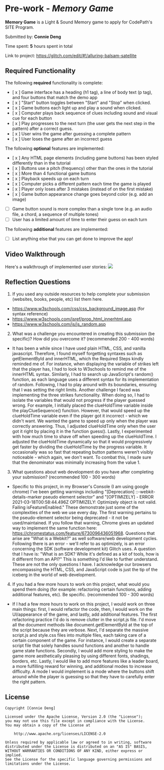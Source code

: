# Pre-work - _Memory Game_

**Memory Game** is a Light & Sound Memory game to apply for CodePath's SITE Program.

Submitted by: **Connie Deng**

Time spent: **5** hours spent in total

Link to project: https://glitch.com/edit/#!/alluring-balsam-satellite

## Required Functionality

The following **required** functionality is complete:

- [ x ] Game interface has a heading (h1 tag), a line of body text (p tag), and four buttons that match the demo app
- [ x ] "Start" button toggles between "Start" and "Stop" when clicked.
- [ x ] Game buttons each light up and play a sound when clicked.
- [ x ] Computer plays back sequence of clues including sound and visual cue for each button
- [ x ] Play progresses to the next turn (the user gets the next step in the pattern) after a correct guess.
- [ x ] User wins the game after guessing a complete pattern
- [ x ] User loses the game after an incorrect guess

The following **optional** features are implemented:

- [ x ] Any HTML page elements (including game buttons) has been styled differently than in the tutorial
- [ x ] Buttons use a pitch (frequency) other than the ones in the tutorial
- [ x ] More than 4 functional game buttons
- [ x ] Playback speeds up on each turn
- [ x ] Computer picks a different pattern each time the game is played
- [ x ] Player only loses after 3 mistakes (instead of on the first mistake)
- [ x ] Game button appearance change goes beyond color (e.g. add an image)
- [ ] Game button sound is more complex than a single tone (e.g. an audio file, a chord, a sequence of multiple tones)
- [ ] User has a limited amount of time to enter their guess on each turn

The following **additional** features are implemented:

- [ ] List anything else that you can get done to improve the app!

## Video Walkthrough

Here's a walkthrough of implemented user stories:
![](your-link-here)

## Reflection Questions

1. If you used any outside resources to help complete your submission (websites, books, people, etc) list them here.

- https://www.w3schools.com/css/css_background_image.asp (for syntax reference)
- https://www.w3schools.com/jsref/prop_html_innerhtml.asp
- https://www.w3schools.com/js/js_random.asp

2. What was a challenge you encountered in creating this submission (be specific)? How did you overcome it? (recommended 200 - 400 words)
- It has been a while since I have used plain HTML, CSS, and vanilla javascript. Therefore, I found myself forgetting syntaxes such as getElementById and innerHTML, which the Required Steps kindly reminded me of. For instance, when displaying the variable of strikes left that the player has, I had to look to W3schools to remind me of the innerHTML syntax. Similarly, I had to search up JavaScript's random() function, as each language uses a different syntax for its implementation of random. Following, I had to play around with its boundaries, ensuring that I was setting the right limits. Another challenge I faced was implementing the three strikes functionality. When doing so, I had to isolate the variables that would not progress if the player guessed wrong. For example, I initially placed the clueHoldTime variable inside the playClueSequence() function. However, that would speed up the clueHoldTime variable even if the player got it incorrect - which we didn't want. We wanted the game to speed up only when the player was correctly answering. Thus, I adjusted clueHoldTime only when the user got it right by placing it in the function guess(). Lastly, I experimented with how much time to shave off when speeding up the clueHoldTime. I adjusted the clueHoldTime dynamically so that it would progressively get faster by dividing the clueHoldTime by the progress variable. It occasionally was so fast that repeating button patterns weren’t visibly noticeable - which again, we don't want. To combat this, I made sure that the denominator was minimally increasing from the value 1.

3. What questions about web development do you have after completing your submission? (recommended 100 - 300 words)
- Specific to this project, in my Browser's Console (I am using google chrome) I've been getting warnings including "[Deprecation] ::-webkit-details-marker pseudo element selector" and "[OPTIMIZELY] - ERROR 2021-03-18T00:58:44.496Z OPTIMIZELY: Optimizely object is not valid. Failing isFeatureEnabled." These demonstrate just some of the complexities of the web we use every day. The first warning pertains to the pseudo-element selector being deprecated - it not be used/maintained. If you follow that warning, Chrome gives an updated way to implement the same function here: https://chromestatus.com/feature/6730096436051968. Questions that arise are "What is a Webkit?" as well software/web development cycles. Following there is an error - we'll refer to as optimizely, is an error concerning the SDK (software development kit) Glitch uses. A question that I have is: "What is an SDK? While it's defined as a kit of tools, how is it different from an API?" This is something I'd like to further understand. These are not the only questions I have. I acknowledge our browsers encompassing the HTML, CSS, and JavaScript code is just the tip of the iceberg in the world of web development. 

4. If you had a few more hours to work on this project, what would you spend them doing (for example: refactoring certain functions, adding additional features, etc). Be specific. (recommended 100 - 300 words)
- If I had a few more hours to work on this project, I would work on three main things: first, I would refactor the code, then, I would work on the UI/appearance of the game, and lastly, add additional features. The first refactoring practice I'd do is remove clutter in the script.js file. I'd move all the document methods like document.getElementById at the top of the script because they are verbose. Next, I'd separate the massive script.js and style.css files into multiple files, each taking care of a certain component of the game. For instance, I would create a separate script file that solely handles sound functions and another to handle game state functions. Secondly, I would add more styling to make the game more aesthetically pleasing by using different fonts, shadings, borders, etc. Lastly, I would like to add more features like a leader board, a more fulfilling reward for winning, and additional modes to increase difficulty. A mode I would implement is a mode where the buttons shift around while the player is guessing so that they have to carefully enter the right pattern.

## License

    Copyright [Connie Deng]

    Licensed under the Apache License, Version 2.0 (the "License");
    you may not use this file except in compliance with the License.
    You may obtain a copy of the License at

        http://www.apache.org/licenses/LICENSE-2.0

    Unless required by applicable law or agreed to in writing, software
    distributed under the License is distributed on an "AS IS" BASIS,
    WITHOUT WARRANTIES OR CONDITIONS OF ANY KIND, either express or implied.
    See the License for the specific language governing permissions and
    limitations under the License.
